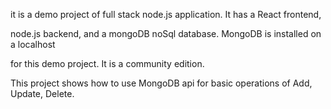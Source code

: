 it is a demo project of full stack node.js application. It has a React frontend, 

node.js backend, and a mongoDB noSql database. MongoDB is installed on a localhost 

for this demo project. It is a community edition.

This project shows how to use MongoDB api for basic operations of Add, Update, Delete.

